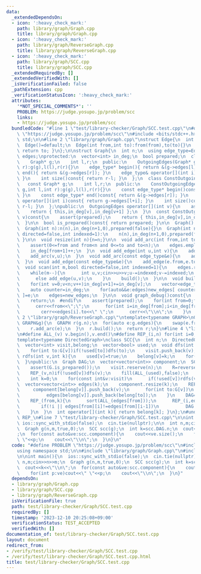 ```yaml
---
data:
  _extendedDependsOn:
  - icon: ':heavy_check_mark:'
    path: library/graph/Graph.cpp
    title: library/graph/Graph.cpp
  - icon: ':heavy_check_mark:'
    path: library/graph/ReverseGraph.cpp
    title: library/graph/ReverseGraph.cpp
  - icon: ':heavy_check_mark:'
    path: library/graph/SCC.cpp
    title: library/graph/SCC.cpp
  _extendedRequiredBy: []
  _extendedVerifiedWith: []
  _isVerificationFailed: false
  _pathExtension: cpp
  _verificationStatusIcon: ':heavy_check_mark:'
  attributes:
    '*NOT_SPECIAL_COMMENTS*': ''
    PROBLEM: https://judge.yosupo.jp/problem/scc
    links:
    - https://judge.yosupo.jp/problem/scc
  bundledCode: "#line 1 \"test/library-checker/Graph/SCC.test.cpp\"\n#define PROBLEM\
    \ \"https://judge.yosupo.jp/problem/scc\"\n#include <bits/stdc++.h>\nusing namespace\
    \ std;\n\n#line 2 \"library/graph/Graph.cpp\"\nstruct Edge{\n  int from,to;\n\
    \  Edge()=default;\n  Edge(int from,int to):from(from),to(to){}\n  operator int()const{\
    \ return to; }\n};\n\nstruct Graph{\n  int n;\n  using edge_type=Edge;\n  vector<edge_type>\
    \ edges;\nprotected:\n  vector<int> in_deg;\n  bool prepared;\n  class OutgoingEdges{\n\
    \    Graph* g;\n    int l,r;\n  public:\n    OutgoingEdges(Graph* g,int l,int\
    \ r):g(g),l(l),r(r){}\n    edge_type* begin(){ return &(g->edges[l]); }\n    edge_type*\
    \ end(){ return &(g->edges[r]); }\n    edge_type& operator[](int i){ return g->edges[l+i];\
    \ }\n    int size()const{ return r-l; }\n  };\n  class ConstOutgoingEdges{\n \
    \   const Graph* g;\n    int l,r;\n  public:\n    ConstOutgoingEdges(const Graph*\
    \ g,int l,int r):g(g),l(l),r(r){}\n    const edge_type* begin()const{ return &(g->edges[l]);\
    \ }\n    const edge_type* end()const{ return &(g->edges[r]); }\n    const edge_type&\
    \ operator[](int i)const{ return g->edges[l+i]; }\n    int size()const{ return\
    \ r-l; }\n  };\npublic:\n  OutgoingEdges operator[](int v){\n    assert(prepared);\n\
    \    return { this,in_deg[v],in_deg[v+1] };\n  }\n  const ConstOutgoingEdges operator[](int\
    \ v)const{\n    assert(prepared);\n    return { this,in_deg[v],in_deg[v+1] };\n\
    \  }\n\n  bool is_prepared()const{ return prepared; }\n\n  Graph():n(0),in_deg(1,0),prepared(false){}\n\
    \  Graph(int n):n(n),in_deg(n+1,0),prepared(false){}\n  Graph(int n,int m,bool\
    \ directed=false,int indexed=1):\n    n(n),in_deg(n+1,0),prepared(false){ scan(m,directed,indexed);\
    \ }\n\n  void resize(int n){n=n;}\n\n  void add_arc(int from,int to){\n    assert(!prepared);\n\
    \    assert(0<=from and from<n and 0<=to and to<n);\n    edges.emplace_back(from,to);\n\
    \    in_deg[from+1]++;\n  }\n  void add_edge(int u,int v){\n    add_arc(u,v);\n\
    \    add_arc(v,u);\n  }\n  void add_arc(const edge_type&e){\n    add_arc(e.from,e.to);\n\
    \  }\n  void add_edge(const edge_type&e){\n    add_edge(e.from,e.to);\n  }\n\n\
    \  void scan(int m,bool directed=false,int indexed=1){\n    edges.reserve(directed?m:2*m);\n\
    \    while(m--){\n      int u,v;cin>>u>>v;u-=indexed;v-=indexed;\n      if(directed)add_arc(u,v);\n\
    \      else add_edge(u,v);\n    }\n    build();\n  }\n\n  void build(){\n    assert(!prepared);prepared=true;\n\
    \    for(int v=0;v<n;v++)in_deg[v+1]+=in_deg[v];\n    vector<edge_type> new_edges(in_deg.back());\n\
    \    auto counter=in_deg;\n    for(auto&&e:edges)new_edges[ counter[e.from]++\
    \ ]=e;\n    edges=new_edges;\n  }\n\n  void graph_debug()const{\n  #ifndef __LOCAL\n\
    \    return;\n  #endif\n    assert(prepared);\n    for(int from=0;from<n;from++){\n\
    \      cerr<<from<<\";\";\n      for(int i=in_deg[from];i<in_deg[from+1];i++)\n\
    \        cerr<<edges[i].to<<\" \";\n      cerr<<\"\\n\";\n    }\n  }\n};\n#line\
    \ 2 \"library/graph/ReverseGraph.cpp\"\ntemplate<typename GRAPH>\nGRAPH reverse_graph(const\
    \ GRAPH&g){\n  GRAPH r(g.n);\n  for(auto e:g.edges){\n    swap(e.from,e.to);\n\
    \    r.add_arc(e);\n  }\n  r.build();\n  return r;\n}\n#line 4 \"library/graph/SCC.cpp\"\
    \n#define ALL_(v) v.begin(),v.end()\n#define REP_(i,n) for(int i=0;i<(n);i++)\n\
    template<typename DirectedGraph>\nclass SCC{\n  int n;\n  DirectedGraph G,R;\n\
    \  vector<int> visit,belong;\n  vector<bool> used;\n  void dfs(int v){\n    used[v]=true;\n\
    \    for(int to:G[v])if(!used[to])dfs(to);\n    visit.push_back(v);\n  }\n  void\
    \ rdfs(int v,int k){\n    used[v]=true;\n    belong[v]=k;\n    for(int to:R[v])if(!used[to])rdfs(to,k);\n\
    \  }\npublic:\n  Graph DAG;\n  vector<vector<int>> component;\n  SCC(const DirectedGraph&G):n(G.n),G(G),belong(n),used(n,false){\n\
    \    assert(G.is_prepared());\n    visit.reserve(n);\n    R=reverse_graph(G);\n\
    \    REP_(v,n)if(!used[v])dfs(v);\n    fill(ALL_(used),false);\n    reverse(ALL_(visit));\n\
    \    int k=0;\n    for(const int&v:visit)\n      if(!used[v])rdfs(v,k++);\n  \
    \  vector<vector<int>> edges(k);\n    component.resize(k);\n    REP_(v,n){\n \
    \     component[belong[v]].push_back(v);\n      for(int to:G[v])\n        if(belong[v]!=belong[to])\n\
    \          edges[belong[v]].push_back(belong[to]);\n    }\n    DAG=Graph(k);\n\
    \    REP_(from,k){\n      sort(ALL_(edges[from]));\n      REP_(i,edges[from].size())\n\
    \        if(!i || edges[from][i]!=edges[from][i-1])\n          DAG.add_arc(from,edges[from][i]);\n\
    \    }\n  }\n  int operator[](int k){ return belong[k]; }\n};\n#undef ALL_\n#undef\
    \ REP_\n#line 7 \"test/library-checker/Graph/SCC.test.cpp\"\n\nint main(){\n \
    \ ios::sync_with_stdio(false);\n  cin.tie(nullptr);\n\n  int n,m;cin>>n>>m;\n\
    \  Graph g(n,m,true,0);\n  SCC scc(g);\n  int k=scc.DAG.n;\n  cout<<k<<\"\\n\"\
    ;\n  for(const auto&ve:scc.component){\n    cout<<ve.size();\n    for(int p:ve)cout<<\"\
    \ \"<<p;\n    cout<<\"\\n\";\n  }\n}\n"
  code: "#define PROBLEM \"https://judge.yosupo.jp/problem/scc\"\n#include <bits/stdc++.h>\n\
    using namespace std;\n\n#include \"library/graph/Graph.cpp\"\n#include \"library/graph/SCC.cpp\"\
    \n\nint main(){\n  ios::sync_with_stdio(false);\n  cin.tie(nullptr);\n\n  int\
    \ n,m;cin>>n>>m;\n  Graph g(n,m,true,0);\n  SCC scc(g);\n  int k=scc.DAG.n;\n\
    \  cout<<k<<\"\\n\";\n  for(const auto&ve:scc.component){\n    cout<<ve.size();\n\
    \    for(int p:ve)cout<<\" \"<<p;\n    cout<<\"\\n\";\n  }\n}"
  dependsOn:
  - library/graph/Graph.cpp
  - library/graph/SCC.cpp
  - library/graph/ReverseGraph.cpp
  isVerificationFile: true
  path: test/library-checker/Graph/SCC.test.cpp
  requiredBy: []
  timestamp: '2023-12-10 20:25:08+09:00'
  verificationStatus: TEST_ACCEPTED
  verifiedWith: []
documentation_of: test/library-checker/Graph/SCC.test.cpp
layout: document
redirect_from:
- /verify/test/library-checker/Graph/SCC.test.cpp
- /verify/test/library-checker/Graph/SCC.test.cpp.html
title: test/library-checker/Graph/SCC.test.cpp
---
```

